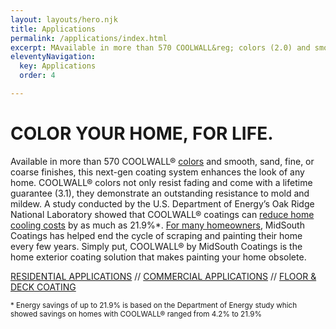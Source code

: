```yaml
---
layout: layouts/hero.njk
title: Applications
permalink: /applications/index.html
excerpt: MAvailable in more than 570 COOLWALL&reg; colors (2.0) and smooth, sand, fine, or coarse finishes, this next-gen coating system enhances the look of any home. 
eleventyNavigation:
  key: Applications
  order: 4

---
```



# COLOR YOUR HOME, FOR LIFE.

Available in more than 570 COOLWALL&reg; [colors](/color-chart) and smooth, sand, fine, or coarse finishes, this next-gen coating system enhances the look of any home. COOLWALL&reg; colors not only resist fading and come with a lifetime guarantee (3.1), they demonstrate an outstanding resistance to mold and mildew. A study conducted by the U.S. Department of Energy’s Oak Ridge National Laboratory showed that COOLWALL&reg; coatings can [reduce home cooling costs](/difference/energy-savings) by as much as 21.9%*. [For many homeowners](/testimonials), MidSouth Coatings has helped end the cycle of scraping and painting their home every few years.  Simply put, COOLWALL&reg; by MidSouth Coatings is the home exterior coating solution that makes painting your home obsolete.

[RESIDENTIAL APPLICATIONS](/applications/residential) // [COMMERCIAL APPLICATIONS](/applications/commercial) // [FLOOR & DECK COATING](/applications/floor-and-deck)

<small>* Energy savings of up to 21.9% is based on the Department of Energy study which showed savings on homes with COOLWALL&reg; ranged from 4.2% to 21.9%</small>	